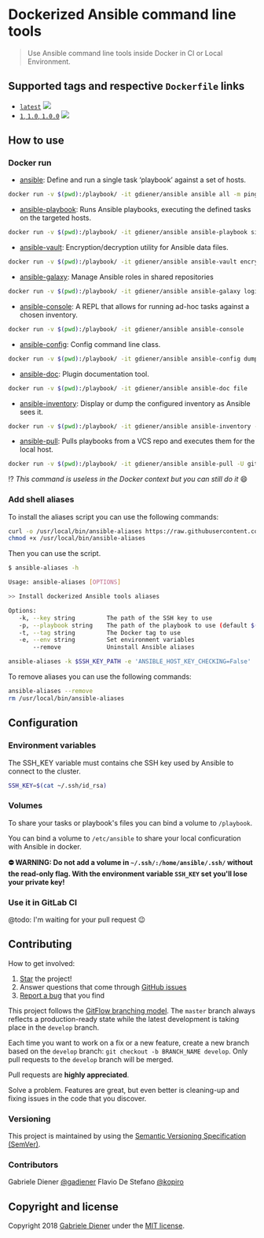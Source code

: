 # Dockerized Ansible command line tools

> Use Ansible command line tools inside Docker in CI or Local Environment.

## Supported tags and respective `Dockerfile` links

* [`latest`](https://github.com/gadiener/ansible/blob/master/Dockerfile) [![](https://images.microbadger.com/badges/image/gdiener/ansible:latest.svg)](http://microbadger.com/images/gdiener/ansible:latest)
* [`1`, `1.0`, `1.0.0`](https://github.com/gadiener/ansible/blob/1.0.0/Dockerfile) [![](https://images.microbadger.com/badges/image/gdiener/ansible:1.svg)](http://microbadger.com/images/gdiener/ansible:1)

## How to use

### Docker run

* [ansible](https://docs.ansible.com/ansible/2.5/cli/ansible.html): Define and run a single task ‘playbook’ against a set of hosts.

```bash
docker run -v $(pwd):/playbook/ -it gdiener/ansible ansible all -m ping
```

* [ansible-playbook](https://docs.ansible.com/ansible/2.5/cli/ansible-playbook.html): Runs Ansible playbooks, executing the defined tasks on the targeted hosts.

```bash
docker run -v $(pwd):/playbook/ -it gdiener/ansible ansible-playbook site.yml
```

* [ansible-vault](https://docs.ansible.com/ansible/2.5/cli/ansible-vault.html): Encryption/decryption utility for Ansible data files.

```bash
docker run -v $(pwd):/playbook/ -it gdiener/ansible ansible-vault encrypt_string
```

* [ansible-galaxy](https://docs.ansible.com/ansible/2.5/cli/ansible-galaxy.html):  Manage Ansible roles in shared repositories

```bash
docker run -v $(pwd):/playbook/ -it gdiener/ansible ansible-galaxy login
```

* [ansible-console](https://docs.ansible.com/ansible/2.5/cli/ansible-console.html): A REPL that allows for running ad-hoc tasks against a chosen inventory.

```bash
docker run -v $(pwd):/playbook/ -it gdiener/ansible ansible-console
```

* [ansible-config](https://docs.ansible.com/ansible/2.5/cli/ansible-config.html): Config command line class.

```bash
docker run -v $(pwd):/playbook/ -it gdiener/ansible ansible-config dump
```

* [ansible-doc](https://docs.ansible.com/ansible/2.5/cli/ansible-doc.html): Plugin documentation tool.

```bash
docker run -v $(pwd):/playbook/ -it gdiener/ansible ansible-doc file
```

* [ansible-inventory](https://docs.ansible.com/ansible/2.5/cli/ansible-inventory.html): Display or dump the configured inventory as Ansible sees it.

```bash
docker run -v $(pwd):/playbook/ -it gdiener/ansible ansible-inventory --host localhost
```

* [ansible-pull](https://docs.ansible.com/ansible/2.5/cli/ansible-pull.html): Pulls playbooks from a VCS repo and executes them for the local host.

```bash
docker run -v $(pwd):/playbook/ -it gdiener/ansible ansible-pull -U git@github.com:gadiener/unknown-ansible-repository.git site.yml
```

⁉️ *This command is useless in the Docker context but you can still do it* 😄

### Add shell aliases

To install the aliases script you can use the following commands:

```bash
curl -o /usr/local/bin/ansible-aliases https://raw.githubusercontent.com/gadiener/ansible/master/ansible-aliases.sh
chmod +x /usr/local/bin/ansible-aliases
```

Then you can use the script.

```bash
$ ansible-aliases -h

Usage: ansible-aliases [OPTIONS]

>> Install dockerized Ansible tools aliases

Options:
   -k, --key string         The path of the SSH key to use
   -p, --playbook string    The path of the playbook to use (default $(pwd))
   -t, --tag string         The Docker tag to use
   -e, --env string         Set environment variables
       --remove             Uninstall Ansible aliases
```

```bash
ansible-aliases -k $SSH_KEY_PATH -e 'ANSIBLE_HOST_KEY_CHECKING=False'
```

To remove aliases you can use the following commands:

```bash
ansible-aliases --remove
rm /usr/local/bin/ansible-aliases
```

## Configuration

### Environment variables

The SSH_KEY variable must contains che SSH key used by Ansible to connect to the cluster.

```Bash
SSH_KEY=$(cat ~/.ssh/id_rsa)
```

### Volumes

To share your tasks or playbook's files you can bind a volume to `/playbook`.

You can bind a volume to `/etc/ansible` to share your local conficuration with Ansible in docker.

**⛔️ WARNING: Do not add a volume in `~/.ssh/:/home/ansible/.ssh/` without the read-only flag. With the environment variable `SSH_KEY` set you'll lose your private key!**

### Use it in GitLab CI

@todo: I'm waiting for your pull request 😉

## Contributing

How to get involved:

1. [Star](https://github.com/gadiener/docker-mariadb-replication/stargazers) the project!
2. Answer questions that come through [GitHub issues](https://github.com/gadiener/docker-mariadb-replication/issues?state=open)
3. [Report a bug](https://github.com/gadiener/docker-mariadb-replication/issues/new) that you find

This project follows the [GitFlow branching model](http://nvie.com/posts/a-successful-git-branching-model). The ```master``` branch always reflects a production-ready state while the latest development is taking place in the ```develop``` branch.

Each time you want to work on a fix or a new feature, create a new branch based on the ```develop``` branch: ```git checkout -b BRANCH_NAME develop```. Only pull requests to the ```develop``` branch will be merged.

Pull requests are **highly appreciated**.

Solve a problem. Features are great, but even better is cleaning-up and fixing issues in the code that you discover.

### Versioning

This project is maintained by using the [Semantic Versioning Specification (SemVer)](http://semver.org).

### Contributors

Gabriele Diener [@gadiener](https://github.com/gadiener)
Flavio De Stefano [@kopiro](https://github.com/kopiro)

## Copyright and license

Copyright 2018 [Gabriele Diener](https://gdiener.com) under the [MIT license](LICENSE.md).